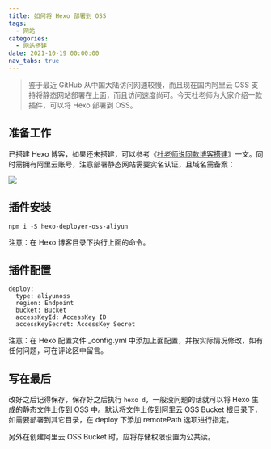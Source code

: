 ```yaml
---
title: 如何将 Hexo 部署到 OSS
tags:
  - 网站
categories:
  - 网站搭建
date: 2021-10-19 00:00:00
nav_tabs: true
---
```


> 鉴于最近 GitHub 从中国大陆访问网速较慢，而且现在国内阿里云 OSS 支持将静态网站部署在上面，而且访问速度尚可。今天杜老师为大家介绍一款插件，可以将 Hexo 部署到 OSS。

<!-- more -->

## 准备工作

已搭建 Hexo 博客，如果还未搭建，可以参考《[杜老师说同款博客搭建](https://dusays.com/361/)》一文。同时需拥有阿里云账号，注意部署静态网站需要实名认证，且域名需备案：

![](https://cdn.dusays.com/2021/10/389-1.jpg)

## 插件安装

```
npm i -S hexo-deployer-oss-aliyun
```

注意：在 Hexo 博客目录下执行上面的命令。

## 插件配置

```
deploy:
  type: aliyunoss
  region: Endpoint
  bucket: Bucket
  accessKeyId: AccessKey ID
  accessKeySecret: AccessKey Secret
```

注意：在 Hexo 配置文件 _config.yml 中添加上面配置，并按实际情况修改，如有任何问题，可在评论区中留言。

## 写在最后

改好之后记得保存，保存好之后执行 `hexo d`，一般没问题的话就可以将 Hexo 生成的静态文件上传到 OSS 中。默认将文件上传到阿里云 OSS Bucket 根目录下，如需要部署到其它目录，在 deploy 下添加 remotePath 选项进行指定。

另外在创建阿里云 OSS Bucket 时，应将存储权限设置为公共读。
